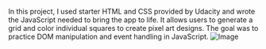 In this project, I used starter HTML and CSS provided by Udacity and wrote the JavaScript needed to bring the app to life. It allows users to generate a grid and color individual squares to create pixel art designs. The goal was to practice DOM manipulation and event handling in JavaScript.
![Image](https://github.com/user-attachments/assets/6a1e806d-cc1e-4c3d-9c4f-d3293a6a70d5)
